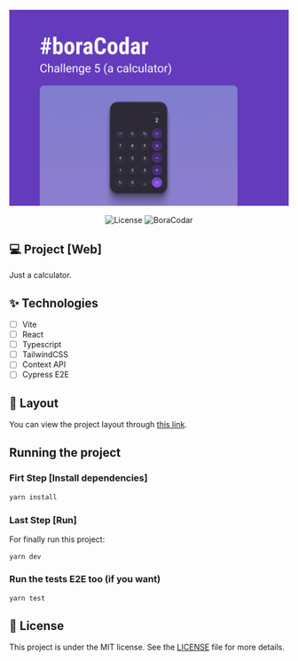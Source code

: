 ![cover](.github/cover.jpg?style=flat)

<p align="center">
  <img alt="License" src="https://img.shields.io/static/v1?label=license&message=MIT&color=8257E5&labelColor=0A1033">
  <img src="https://img.shields.io/static/v1?label=boraCodar&message=5&color=8257E5&labelColor=0A1033" alt="BoraCodar" />
</p>

## 💻 Project [Web]

Just a calculator.

## ✨ Technologies

- [ ] Vite
- [ ] React
- [ ] Typescript
- [ ] TailwindCSS
- [ ] Context API
- [ ] Cypress E2E

## 🔖 Layout

You can view the project layout through [this link](https://www.figma.com/community/file/1202607074523509182).

## Running the project

### Firt Step [Install dependencies]

```cl
yarn install
```

### Last Step [Run]

For finally run this project:

```ci
yarn dev
```

### Run the tests E2E too (if you want)
```ci
yarn test
```

## 📄 License

This project is under the MIT license. See the [LICENSE](LICENSE) file for more details.
